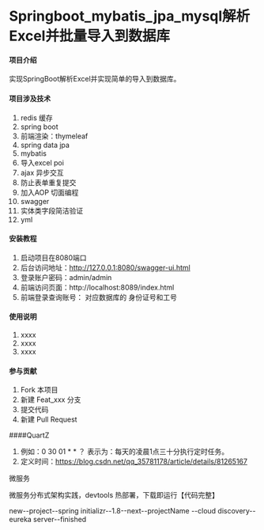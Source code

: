 # Springboot_mybatis_jpa_mysql解析Excel并批量导入到数据库

#### 项目介绍
实现SpringBoot解析Excel并实现简单的导入到数据库。

#### 项目涉及技术
1. redis 缓存
2. spring boot
3. 前端渲染：thymeleaf
4. spring data jpa
5. mybatis
6. 导入excel poi
7. ajax 异步交互
8. 防止表单重复提交
9. 加入AOP 切面编程
10. swagger
11. 实体类字段简洁验证
12. yml
#### 安装教程

1. 启动项目在8080端口 
2. 后台访问地址：http://127.0.0.1:8080/swagger-ui.html
3. 登录账户密码：admin/admin
4. 前端访问页面：http://localhost:8089/index.html 
5. 前端登录查询账号： 对应数据库的 身份证号和工号

#### 使用说明

1. xxxx
2. xxxx
3. xxxx

#### 参与贡献

1. Fork 本项目
2. 新建 Feat_xxx 分支
3. 提交代码
4. 新建 Pull Request


####QuartZ
1. 例如：0 30 01 *  * ？      表示为：每天的凌晨1点三十分执行定时任务。
2. 定义时间：https://blog.csdn.net/qq_35781178/article/details/81265167

微服务

微服务分布式架构实践，devtools 热部署，下载即运行【代码完整】

new--project--spring initializr--1.8--next--projectName --cloud discovery--eureka server--finished

